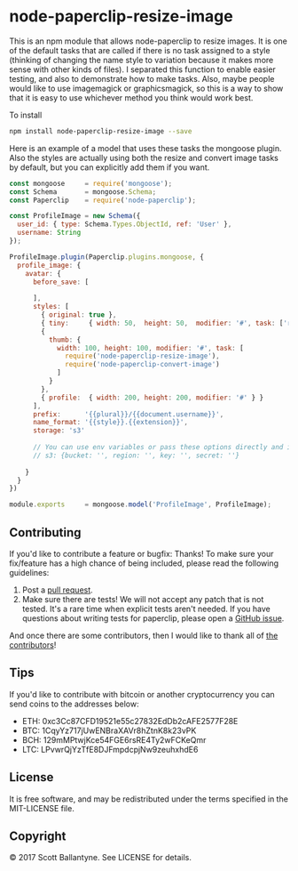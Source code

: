 node-paperclip-resize-image
=========

This is an npm module that allows node-paperclip to resize images.  It is one of the default tasks that are called if there is no task assigned to a style (thinking of changing the name style to variation because it makes more sense with other kinds of files).  I separated this function to enable easier testing, and also to demonstrate how to make tasks.  Also, maybe people would like to use imagemagick or graphicsmagick, so this is a way to show that it is easy to use whichever method you think would work best.


To install 

```bash
npm install node-paperclip-resize-image --save
```

Here is an example of a model that uses these tasks the mongoose plugin. Also the styles are actually using both the resize and convert image tasks by default, but you can explicitly add them if you want.

```javascript
const mongoose     = require('mongoose');
const Schema       = mongoose.Schema;
const Paperclip    = require('node-paperclip');

const ProfileImage = new Schema({
  user_id: { type: Schema.Types.ObjectId, ref: 'User' },
  username: String
});

ProfileImage.plugin(Paperclip.plugins.mongoose, {
  profile_image: {
    avatar: { 
      before_save: [
      
      ],
      styles: [
        { original: true },
        { tiny:     { width: 50,  height: 50,  modifier: '#', task: ['resize-image', 'convert-image'] } },
        { 
          thumb: { 
            width: 100, height: 100, modifier: '#', task: [
              require('node-paperclip-resize-image'), 
              require('node-paperclip-convert-image')
            ] 
          } 
        },
        { profile:  { width: 200, height: 200, modifier: '#' } }
      ],
      prefix:      '{{plural}}/{{document.username}}',
      name_format: '{{style}}.{{extension}}',
      storage: 's3'  
      
      // You can use env variables or pass these options directly and it should work ok.
      // s3: {bucket: '', region: '', key: '', secret: ''}
    
    }
  }
})

module.exports     = mongoose.model('ProfileImage', ProfileImage);
```



Contributing
------------

If you'd like to contribute a feature or bugfix: Thanks! To make sure your fix/feature has a high chance of being included, please read the following guidelines:

1. Post a [pull request](https://github.com/ballantyne/node-paperclip-resize-image/compare/).
2. Make sure there are tests! We will not accept any patch that is not tested.
   It's a rare time when explicit tests aren't needed. If you have questions
   about writing tests for paperclip, please open a
   [GitHub issue](https://github.com/ballantyne/node-paperclip-resize-image/issues/new).


And once there are some contributors, then I would like to thank all of [the contributors](https://github.com/ballantyne/node-paperclip-resize-image/graphs/contributors)!

Tips
------------

If you'd like to contribute with bitcoin or another cryptocurrency you can send coins to the addresses below:

* ETH: 0xc3Cc87CFD19521e55c27832EdDb2cAFE2577F28E
* BTC: 1CqyYz717jUwENBraXAVr8hZtnK8k23vPK
* BCH: 129mMPtwjKce54FGE6rsRE4Ty2wFCKeQmr
* LTC: LPvwrQjYzTfE8DJFmpdcpjNw9zeuhxhdE6

License
-------

It is free software, and may be redistributed under the terms specified in the MIT-LICENSE file.

Copyright 
-------
© 2017 Scott Ballantyne. See LICENSE for details.


